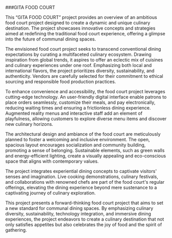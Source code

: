 ###GITA FOOD COURT


This “GITA FOOD COURT” project provides an overview of an ambitious food court project designed to create a dynamic and unique culinary destination. The project showcases innovative concepts and strategies aimed at redefining the traditional food court experience, offering a glimpse into the future of communal dining spaces.

The envisioned food court project seeks to transcend conventional dining expectations by curating a multifaceted culinary ecosystem. Drawing inspiration from global trends, it aspires to offer an eclectic mix of cuisines and culinary experiences under one roof. Emphasizing both local and international flavors, the project prioritizes diversity, sustainability, and authenticity. Vendors are carefully selected for their commitment to ethical sourcing and responsible food production practices.

To enhance convenience and accessibility, the food court project leverages cutting-edge technology. An user-friendly digital interface enable patrons to place orders seamlessly, customize their meals, and pay electronically, reducing waiting times and ensuring a frictionless dining experience. Augmented reality menus and interactive staff add an element of playfulness, allowing customers to explore diverse menu items and discover new culinary horizons.

The architectural design and ambiance of the food court are meticulously planned to foster a welcoming and inclusive environment. The open, spacious layout encourages socialization and community building, promoting a sense of belonging. Sustainable elements, such as green walls and energy-efficient lighting, create a visually appealing and eco-conscious space that aligns with contemporary values.

The project integrates experiential dining concepts to captivate visitors' senses and imagination. Live cooking demonstrations, culinary festivals, and collaborations with renowned chefs are part of the food court's regular offerings, elevating the dining experience beyond mere sustenance to a captivating journey of culinary exploration.

This project presents a forward-thinking food court project that aims to set a new standard for communal dining spaces. By emphasizing culinary diversity, sustainability, technology integration, and immersive dining experiences, the project endeavors to create a culinary destination that not only satisfies appetites but also celebrates the joy of food and the spirit of gathering.
